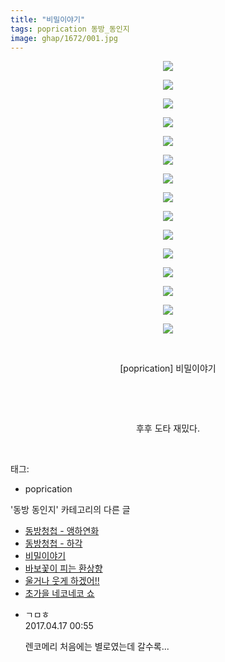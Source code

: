 ```yaml
---
title: "비밀이야기"
tags: poprication 동방_동인지
image: ghap/1672/001.jpg
---
```

<div class="article">
<p style="text-align: center; clear: none; float: none;"><img src="{{ site.nasurl }}/ghap/1672/001.jpg"/></p>
<p style="text-align: center; clear: none; float: none;"><img src="{{ site.nasurl }}/ghap/1672/002.jpg"/></p>
<p style="text-align: center; clear: none; float: none;"><img src="{{ site.nasurl }}/ghap/1672/003.jpg"/></p>
<p style="text-align: center; clear: none; float: none;"><img src="{{ site.nasurl }}/ghap/1672/004.jpg"/></p>
<p style="text-align: center; clear: none; float: none;"><img src="{{ site.nasurl }}/ghap/1672/005.jpg"/></p>
<p style="text-align: center; clear: none; float: none;"><img src="{{ site.nasurl }}/ghap/1672/006.jpg"/></p>
<p style="text-align: center; clear: none; float: none;"><img src="{{ site.nasurl }}/ghap/1672/007.jpg"/></p>
<p style="text-align: center; clear: none; float: none;"><img src="{{ site.nasurl }}/ghap/1672/008.jpg"/></p>
<p style="text-align: center; clear: none; float: none;"><img src="{{ site.nasurl }}/ghap/1672/009.jpg"/></p>
<p style="text-align: center; clear: none; float: none;"><img src="{{ site.nasurl }}/ghap/1672/010.jpg"/></p>
<p style="text-align: center; clear: none; float: none;"><img src="{{ site.nasurl }}/ghap/1672/011.jpg"/></p>
<p style="text-align: center; clear: none; float: none;"><img src="{{ site.nasurl }}/ghap/1672/012.jpg"/></p>
<p style="text-align: center; clear: none; float: none;"><img src="{{ site.nasurl }}/ghap/1672/013.jpg"/></p>
<p style="text-align: center; clear: none; float: none;"><img src="{{ site.nasurl }}/ghap/1672/014.jpg"/></p>
<p style="text-align: center; clear: none; float: none;"><img src="{{ site.nasurl }}/ghap/1672/015.jpg"/></p>
<p style="text-align: center; clear: none; float: none;"><br/></p>
<p style="text-align: center; clear: none; float: none;">[poprication] 비밀이야기</p>
<p style="text-align: center; clear: none; float: none;"><br/></p>
<p style="text-align: center; clear: none; float: none;"><br/></p>
<p style="text-align: center; clear: none; float: none;">후후 도타 재밌다.</p>
<p><br/></p>
</div><div class="tagTrail">
<p>태그: </p>
<ul>
<li>poprication</li>
</ul>
</div><div class="another">
<p>'동방 동인지' 카테고리의 다른 글</p>
<ul>
<li><a href="/2016-08-18-ghap_1674">동방청첩 - 앵하연화</a></li>
<li><a href="/2016-08-18-ghap_1673">동방청첩 - 하각</a></li>
<li><a href="/2016-08-18-ghap_1672">비밀이야기</a></li>
<li><a href="/2016-08-18-ghap_1671">바보꽃이 피는 환상향</a></li>
<li><a href="/2016-08-18-ghap_1670">울거나 웃게 하겠어!!</a></li>
<li><a href="/2016-08-18-ghap_1669">초가을 네코네코 쇼</a></li>
</ul>
</div><div class="cb_module cb_fluid">
<div class="cb_wrt cb_profile">
<div class="comment">
<ul>
<li class="cb_thumb_off" id="comment14966906">
<div class="cb_comment_area">
<div class="cb_info_area">
<div class="cb_section">
<span class="cb_nick_name">ㄱㅁㅎ</span>
</div>
<div class="cb_section">
<span class="cb_date">2017.04.17 00:55 </span>
</div>
</div>
<div class="cb_dsc_comment">
<p class="cb_dsc">
											렌코메리 처음에는 별로였는데 갈수록...
										</p>
</div>
</div></li>
</ul>
</div>
</div><!-- commentList close -->
</div>